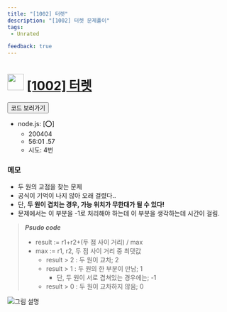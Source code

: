 ```yaml
---
title: "[1002] 터렛"
description: "[1002] 터렛 문제풀이"
tags: 
 - Unrated 

feedback: true
---
```

<h1><img src="https://doky.space/assets/icpclev/u0.svg" height="37px"> <a href="http://icpc.me/1002">[1002] 터렛</a></h1>

<a href="https://github.com/DokySp/acmicpc-practice/tree/master/1002"><button class="btn btn-info">코드 보러가기</button></a>

- node.js: [:o:]
  - 200404
  - 56:01 .57
  - 시도: 4번

### 메모
 - 두 원의 교점을 찾는 문제
 - 공식이 기억이 나지 않아 오래 걸렸다..
 - 단, **두 원이 겹치는 경우, 가능 위치가 무한대가 될 수 있다!**
 - 문제에서는 이 부분을 -1로 처리해야 하는데 이 부분을 생각하는데 시간이 걸림.

> **_Psudo code_**
> - result := r1+r2+(두 점 사이 거리) / max
> - max := r1, r2, 두 점 사이 거리 중 최댓값
>   - result > 2 : 두 원이 교차; 2
>   - result > 1 : 두 원의 한 부분이 만남; 1
>     - 단, 두 원이 서로 겹쳐있는 경우에는; -1
>   - result > 0 : 두 원이 교차하지 않음; 0

![그림 설명](./img.png)
